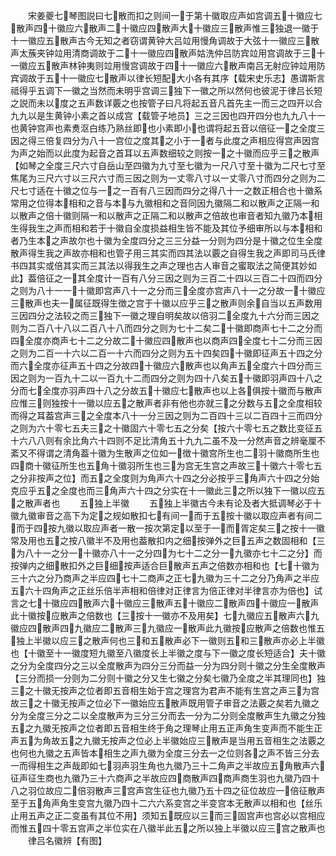 <!-- { "loadSidebar": true } -->
　　宋姜夔七琴图説曰七散而扣之则间一于第十徽取应声如宫调五十徽应七散声四十徽应六散声二十徽应四散声大十徽应三散声惟三独退一徽于十一徽应五散声古今无知之者窃谓黄钟大吕竝用慢角调故于大弦十一徽应三散声太蔟夹钟竝用清商调故于二十一徽应四散声姑洗仲吕防宾竝用宫调故于三十一徽应五散声林钟夷则竝用慢宫调故于四十一徽应六散声南吕无射应钟竝用防宾调故于五十一徽应七散声以律长短配大小各有其序【载宋史乐志】愚谓斯言祗得乎五调下一徽之当然而未明乎宫调三独下一徽之所以然何也彼泥于律吕长短之説而未以度之五声数详覈之也按管子曰凡将起五音凡首先主一而三之四开以合九九以是生黄钟小素之首以成宫【载管子地员】三之三因也四开四分也九九八十一也黄钟宫声也素煑沤白练乃熟丝即也小素即小也谓将起五音以倍征一之全度三因之得三倍复四分为八十一宫位之度其之小于一者与此度之声相应得宫声因宫为声之始而以此度为起音之首耳以五声数细较之则按一之十徽而应乎三之散声【如琴之全度三尺六寸自岳山至四徽为九寸至七徽为一尺八寸至十徽为二尺七寸至焦尾为三尺六寸以三尺六寸而三因之则为一丈零八寸以一丈零八寸而四分之则为二尺七寸适在十徽之位与一之一百有八三因而四分之得八十一之数正相合也十徽系常用之位得本相和之音与本与九徽相和之音同因九徽隔二和以散声之正隔一和以散声之倍十徽则隔一和以散声之正隔二和以散声之倍故也审音者知九徽乃本相生得我生之声而相和若于十徽自全度损益相生皆不能及其位予细审所以与本相和者乃生本之声故尔也十徽为全度四分之三三分益一分则为四分是十徽之位生全度散声得生我之声故亦相和也管子用三其实而四其法以覈之自得生我之声即司马氏律书四其实或倍其实而三其法以得我生之声之理也古人审音之蜜取法之简便其妙如此】葢倍征之一其全度计一百有八分三因之则为三百二十四以三百二十四而四分之则为八十一一十徽即宫声八十一之分而三全度亦宫声八十一之分故一十徽应三散声也夫一属征既得生徴之宫于十徽以应乎三之散声则余自当以五声数用三因四分之法较之而三独下一徽之理自明矣故以倍羽二全度九十六分而三因之则为二百八十八以二百八十八而四分之则为七十二矣二十徽即商声七十二之分而四全度亦商声七十二之分故二十徽应四散声也以商声四全度七十二分而三因之则为二百一十六以二百一十六而四分之则为五十四矣四十徽即征声五十四之分而六全度亦征声五十四之分故四十徽应六散声也以角声五全度六十四分而三因之则为一百九十二以一百九十二而四分之则为四十八矣五十徽即羽声四十八之分而七全度亦羽声四十八之分故五十徽应七散声也以上各俱按十徽而与散声应惟三则独按十一徽以应五之散声者非有他也亦就三之分数与五之全度相较而得之耳葢宫声三之全度本八十一分三因之则为二百四十三以二百四十三而四分之则为六十零七五夫三之十徽固六十零七五之分矣【按六十零七五之数比变征五十六八八则有余比角六十四则不足比清角五十九九二虽不及一分然声音之辨毫厘不紊又不得谓之清角葢十徽为生散声之位如一徴十徽宫所生也二羽十徽商所生也四商十徽征所生也五角十徽羽所生也三为宫无生宫之声故三十徽六十零七五之分非按声之位】而五之全度则为角声六十四之分必按乎三角声六十四之分始克应乎五之全度也而三角声六十四之分实在十一徽此三之所以独下一徽以应五之散声者也
　　五独上半徽
　　五独上半徽古今未有论及者大抵调琴必于十徽九徽审音之高下为定之规如散扣七有间一而于五按十徽以取应声者有间二而于四按九徽以取应声者一散一按次第定以至于一而胥定矣三之按十一徽常及用也五之按八徽半不及用也葢散扣内之细按弹外之巨五声之数固相和【三为八十一之分一十徽亦八十一之分四为七十二之分一九徽亦七十二之分】而按弹内之细散扣外之巨细按声适合巨散声五声之倍数亦相和也【七十徽为三十六之分乃商声之半应四七十二商声之正七九徽为三十二之分乃角声之半应五六十四角声之正丝乐倍半声相和倍律对正律言为倍正律对半律言亦为倍也】试言之七十徽应四散声六十徽应三散声五十徽应二散声四十徽应一散声此十徽按应散声之倍数也【三按十一徽亦不及用矣】七九徽应五散声六九徽应四散声四九徽应二散声三九徽应一散声此九徽按应散声之倍数也惟五独上半徽以应三之散声何也三和五散声必下一徽则五和三散声亦必上半徽也【十徽至十一徽度短九徽至八徽度长上半徽之度与下一徽之度长短适合】夫十徽之分为全度四分之三以全度散声为四分三分而益一分为四分则十徽之分生全度散声【三分而损一分则为二分则十徽之分又生七徽之分矣七徽乃全度之半其理同也】独三之十徽无按声之位者即五音相生始于宫之理宫为君声不能有生宫之声三为宫故三之十徽无按声之位必下一徽始应五散声既用管子审音之法覈之矣若九徽之分为全度三分之二以全度散声为三分三分而去一分为二分则全度散声生九徽之分独五之九徽无按声之位者即五音相生终于角之理琴止用五正声角生变声而不能生正声五为角故五之九徽无按声之位必上半徽始应三散声是当用五音相生之法覈之也何也九徽之五声皆本相生之声九徽为全度三分去一之位则各之声不皆三分去一而得相生之声哉即如七羽声羽生角也九徽乃三十二角声之半故应五角散声六征声征生商也九徽乃三十六商声之半故应四商散声四商声商生羽也九徽乃四十八之羽位故应二倍羽散声三宫声宫生征也九徽乃五十四之征位故应一倍征散声至于五角声角生变宫九徽乃四十二六六系变宫之半变宫本无散声以相和也【丝乐止用五声之正二变虽有其位不用】须知五既应以三而三固宫声也宫必以宫相应而惟五四十零五宫声之半位实在八徽半此五之所以独上半徽以应三宫之散声也
　　律吕名徽辨【有图】
